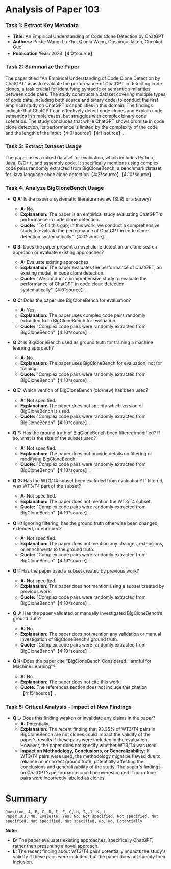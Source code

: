 # Analysis of Paper 103

### Task 1: Extract Key Metadata

- **Title:** An Empirical Understanding of Code Clone Detection by ChatGPT
- **Authors:** PeiJie Wang, Lu Zhu, Qianlu Wang, Ousainou Jaiteh, Chenkai Guo
- **Publication Year:** 2023【4:0†source】

### Task 2: Summarize the Paper

The paper titled "An Empirical Understanding of Code Clone Detection by ChatGPT" aims to evaluate the performance of ChatGPT in detecting code clones, a task crucial for identifying syntactic or semantic similarities between code pairs. The study constructs a dataset covering multiple types of code data, including both source and binary code, to conduct the first empirical study on ChatGPT's capabilities in this domain. The findings indicate that ChatGPT can effectively detect code clones and explain code semantics in simple cases, but struggles with complex binary code scenarios. The study concludes that while ChatGPT shows promise in code clone detection, its performance is limited by the complexity of the code and the length of the input【4:0†source】【4:1†source】.

### Task 3: Extract Dataset Usage

The paper uses a mixed dataset for evaluation, which includes Python, Java, C/C++, and assembly code. It specifically mentions using complex code pairs randomly extracted from BigCloneBench, a benchmark dataset for Java language code clone detection【4:2†source】【4:10†source】.

### Task 4: Analyze BigCloneBench Usage

- **Q A:** Is the paper a systematic literature review (SLR) or a survey?
  - **A:** No.
  - **Explanation:** The paper is an empirical study evaluating ChatGPT's performance in code clone detection.
  - **Quote:** "To fill this gap, in this work, we conduct a comprehensive study to evaluate the performance of ChatGPT in code clone detection systematically"【4:0†source】.

- **Q B:** Does the paper present a novel clone detection or clone search approach or evaluate existing approaches?
  - **A:** Evaluate existing approaches.
  - **Explanation:** The paper evaluates the performance of ChatGPT, an existing model, in code clone detection.
  - **Quote:** "We conduct a comprehensive study to evaluate the performance of ChatGPT in code clone detection systematically"【4:0†source】.

- **Q C:** Does the paper use BigCloneBench for evaluation?
  - **A:** Yes.
  - **Explanation:** The paper uses complex code pairs randomly extracted from BigCloneBench for evaluation.
  - **Quote:** "Complex code pairs were randomly extracted from BigCloneBench"【4:10†source】.

- **Q D:** Is BigCloneBench used as ground truth for training a machine learning approach?
  - **A:** No.
  - **Explanation:** The paper uses BigCloneBench for evaluation, not for training.
  - **Quote:** "Complex code pairs were randomly extracted from BigCloneBench"【4:10†source】.

- **Q E:** Which version of BigCloneBench (old/new) has been used?
  - **A:** Not specified.
  - **Explanation:** The paper does not specify which version of BigCloneBench is used.
  - **Quote:** "Complex code pairs were randomly extracted from BigCloneBench"【4:10†source】.

- **Q F:** Has the ground truth of BigCloneBench been filtered/modified? If so, what is the size of the subset used?
  - **A:** Not specified.
  - **Explanation:** The paper does not provide details on filtering or modifying BigCloneBench.
  - **Quote:** "Complex code pairs were randomly extracted from BigCloneBench"【4:10†source】.

- **Q G:** Has the WT3/T4 subset been excluded from evaluation? If filtered, was WT3/T4 part of the subset?
  - **A:** Not specified.
  - **Explanation:** The paper does not mention the WT3/T4 subset.
  - **Quote:** "Complex code pairs were randomly extracted from BigCloneBench"【4:10†source】.

- **Q H:** Ignoring filtering, has the ground truth otherwise been changed, extended, or enriched?
  - **A:** Not specified.
  - **Explanation:** The paper does not mention any changes, extensions, or enrichments to the ground truth.
  - **Quote:** "Complex code pairs were randomly extracted from BigCloneBench"【4:10†source】.

- **Q I:** Has the paper used a subset created by previous work?
  - **A:** Not specified.
  - **Explanation:** The paper does not mention using a subset created by previous work.
  - **Quote:** "Complex code pairs were randomly extracted from BigCloneBench"【4:10†source】.

- **Q J:** Has the paper validated or manually investigated BigCloneBench’s ground truth?
  - **A:** No.
  - **Explanation:** The paper does not mention any validation or manual investigation of BigCloneBench’s ground truth.
  - **Quote:** "Complex code pairs were randomly extracted from BigCloneBench"【4:10†source】.

- **Q K:** Does the paper cite "BigCloneBench Considered Harmful for Machine Learning"?
  - **A:** No.
  - **Explanation:** The paper does not cite this work.
  - **Quote:** The references section does not include this citation【4:15†source】.

### Task 5: Critical Analysis – Impact of New Findings

- **Q L:** Does this finding weaken or invalidate any claims in the paper?
  - **A:** Potentially.
  - **Explanation:** The recent finding that 93.35% of WT3/T4 pairs in BigCloneBench are not clones could impact the validity of the paper's results if these pairs were included in the evaluation. However, the paper does not specify whether WT3/T4 was used.
  - **Impact on Methodology, Conclusions, or Generalizability:** If WT3/T4 pairs were used, the methodology might be flawed due to reliance on incorrect ground truth, potentially affecting the conclusions and generalizability of the study. The paper's findings on ChatGPT's performance could be overestimated if non-clone pairs were incorrectly labeled as clones.

# Summary

```plaintext
Question, A, B, C, D, E, F, G, H, I, J, K, L
Paper 103, No, Evaluate, Yes, No, Not specified, Not specified, Not specified, Not specified, Not specified, No, No, Potentially
```

**Note:**  
- **B:** The paper evaluates existing approaches, specifically ChatGPT, rather than presenting a novel approach.
- **L:** The recent finding about WT3/T4 pairs potentially impacts the study's validity if these pairs were included, but the paper does not specify their inclusion.

